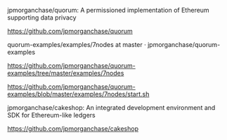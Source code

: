 jpmorganchase/quorum: A permissioned implementation of Ethereum supporting data privacy

https://github.com/jpmorganchase/quorum

quorum-examples/examples/7nodes at master · jpmorganchase/quorum-examples

https://github.com/jpmorganchase/quorum-examples/tree/master/examples/7nodes

https://github.com/jpmorganchase/quorum-examples/blob/master/examples/7nodes/start.sh

jpmorganchase/cakeshop: An integrated development environment and SDK for Ethereum-like ledgers

https://github.com/jpmorganchase/cakeshop
